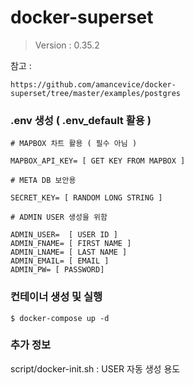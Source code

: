 # docker-superset

> Version : 0.35.2

참고 :

```
https://github.com/amancevice/docker-superset/tree/master/examples/postgres
```

### .env 생성 ( .env_default 활용 )

    # MAPBOX 차트 활용 ( 필수 아님 )
    
    MAPBOX_API_KEY= [ GET KEY FROM MAPBOX ]
    
    # META DB 보안용
    
    SECRET_KEY= [ RANDOM LONG STRING ]
    
    # ADMIN USER 생성을 위함
    
    ADMIN_USER=  [ USER ID ]
    ADMIN_FNAME= [ FIRST NAME ]
    ADMIN_LNAME= [ LAST NAME ]
    ADMIN_EMAIL= [ EMAIL ]
    ADMIN_PW= [ PASSWORD]
    
### 컨테이너 생성 및 실행 

```
$ docker-compose up -d
```

### 추가 정보

script/docker-init.sh  :  USER 자동 생성 용도

